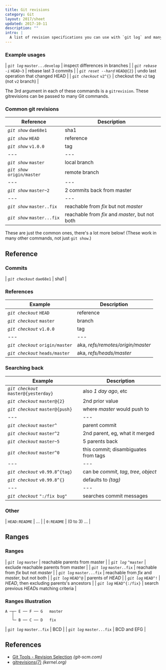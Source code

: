 ```yaml
---
title: Git revisions
category: Git
layout: 2017/sheet
updated: 2017-10-11
description: ""
intro: |
  A list of revision specifications you can use with `git log` and many other Git commands. Summarized from `gitrevisions(7)` man page.
---
```


### Example usages

| _`git log`_ `master...develop`  | inspect differences in branches         |
| _`git rebase -i`_ `HEAD~3`      | rebase last 3 commits                   |
| _`git reset --hard`_ `HEAD@{2}` | undo last operation that changed HEAD   |
| _`git checkout`_ `v2^{}`        | checkout the `v2` tag (not `v2` branch) |
<!-- {.-mute-em} -->

The 3rd argument in each of these commands is a `gitrevision`. These gitrevisions can be passed to many Git commands.

### Common git revisions

| Reference                    | Description                                     |
| ---                          | ---                                             |
| _`git show`_ `dae68e1`       | sha1                                            |
| _`git show`_ `HEAD`          | reference                                       |
| _`git show`_ `v1.0.0`        | tag                                             |
| ---                          | ---                                             |
| _`git show`_ `master`        | local branch                                    |
| _`git show`_ `origin/master` | remote branch                                   |
| ---                          | ---                                             |
| _`git show`_ `master~2`      | 2 commits back from master                      |
| ---                          | ---                                             |
| _`git show`_ `master..fix`   | reachable from *fix* but not *master*           |
| _`git show`_ `master...fix`  | reachable from *fix* and *master*, but not both |
<!-- {.-mute-em} -->

These are just the common ones, there's a lot more below! (These work in many other commands, not just `git show`.)

## Reference

### Commits

| _`git checkout`_ `dae68e1` | sha1 |
<!-- {.-mute-em} -->

### References

| Example                          | Description                       |
| ---                              | ---                               |
| _`git checkout`_ `HEAD`          | reference                         |
| _`git checkout`_ `master`        | branch                            |
| _`git checkout`_ `v1.0.0`        | tag                               |
| ---                              | ---                               |
| _`git checkout`_ `origin/master` | aka, *refs/remotes/origin/master* |
| _`git checkout`_ `heads/master`  | aka, *refs/heads/master*          |
<!-- {.-mute-em} -->

### Searching back

| Example                               | Description                              |
| ---                                   | ---                                      |
| _`git checkout`_ `master@{yesterday}` | also *1 day ago*, etc                    |
| _`git checkout`_ `master@{2}`         | 2nd prior value                          |
| _`git checkout`_ `master@{push}`      | where *master* would push to             |
| ---                                   | ---                                      |
| _`git checkout`_ `master^`            | parent commit                            |
| _`git checkout`_ `master^2`           | 2nd parent, eg, what it merged           |
| _`git checkout`_ `master~5`           | 5 parents back                           |
| _`git checkout`_ `master^0`           | this commit; disambiguates from tags     |
| ---                                   | ---                                      |
| _`git checkout`_ `v0.99.8^{tag}`      | can be *commit*, *tag*, *tree*, *object* |
| _`git checkout`_ `v0.99.8^{}`         | defaults to *{tag}*                      |
| ---                                   | ---                                      |
| _`git checkout`_ `":/fix bug"`        | searches commit messages                 |
<!-- {.-mute-em} -->

### Other

| `HEAD:README` | ...          |
| `0:README`    | (0 to 3) ... |

## Ranges

### Ranges

| _`git log`_ `master`       | reachable parents from master                   |
| _`git log`_ `^master`      | exclude reachable parents from master           |
| _`git log`_ `master..fix`  | reachable from *fix* but not *master*           |
| _`git log`_ `master...fix` | reachable from *fix* and *master*, but not both |
| _`git log`_ `HEAD^@`       | parents of *HEAD*                               |
| _`git log`_ `HEAD^!`       | *HEAD*, then excluding parents's ancestors      |
| _`git log`_ `HEAD^{:/fix}` | search previous *HEAD*s matching criteria       |
<!-- {.-mute-em} -->

### Ranges illustration

```nohighlight
A ─┬─ E ── F ── G   master
   │
   └─ B ── C ── D   fix
```
<!-- {.-box-chars.-setup} -->

| _`git log`_ `master..fix`  | BCD         |
| _`git log`_ `master...fix` | BCD and EFG |
<!-- {.-mute-em} -->

## References

* [Git Tools - Revision Selection](https://www.kernel.org/pub/software/scm/git/docs/gitrevisions.html) _(git-scm.com)_
* [gitrevisions(7)](https://www.kernel.org/pub/software/scm/git/docs/gitrevisions.html) _(kernel.org)_
